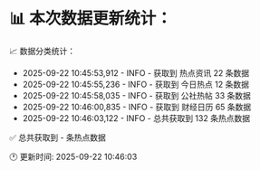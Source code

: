 📊 本次数据更新统计：
==========================

📈 数据分类统计：
- 2025-09-22 10:45:53,912 - INFO - 获取到 热点资讯 22 条数据
- 2025-09-22 10:45:55,236 - INFO - 获取到 今日热点 12 条数据
- 2025-09-22 10:45:58,035 - INFO - 获取到 公社热帖 33 条数据
- 2025-09-22 10:46:00,835 - INFO - 获取到 财经日历 65 条数据
- 2025-09-22 10:46:03,122 - INFO - 总共获取到 132 条热点数据

✅ 总共获取到 - 条热点数据

🕐 更新时间: 2025-09-22 10:46:03
